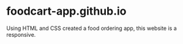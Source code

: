# foodcart-app.github.io
Using HTML and CSS created a food ordering app,
this website is a responsive.
